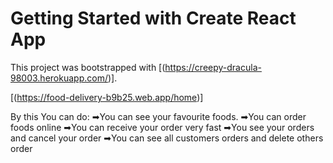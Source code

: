 # Getting Started with Create React App

This project was bootstrapped with [(https://creepy-dracula-98003.herokuapp.com/)].

[(https://food-delivery-b9b25.web.app/home)]

By this You can do: ➡You can see your favourite foods.
➡You can order foods online
➡You can receive your order very fast
➡You see your orders and cancel your order
➡You can see all customers orders and delete others order